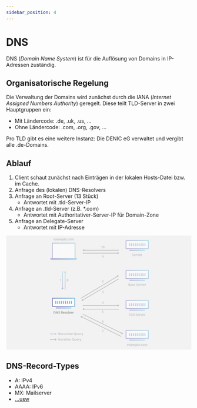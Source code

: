 ```yaml
---
sidebar_position: 4
---
```


# DNS

DNS (_Domain Name System_) ist für die Auflösung von Domains in IP-Adressen zuständig.

## Organisatorische Regelung

Die Verwaltung der Domains wird zunächst durch die IANA (_Internet Assigned Numbers Authority_) geregelt. Diese teilt TLD-Server in zwei Hauptgruppen ein:

- Mit Ländercode: .de, .uk, .us, ...
- Ohne Ländercode: .com, .org, .gov, ...

Pro TLD gibt es eine weitere Instanz: Die DENIC eG verwaltet und vergibt alle .de-Domains.

## Ablauf

1. Client schaut zunächst nach Einträgen in der lokalen Hosts-Datei bzw. im Cache.
2. Anfrage des (lokalen) DNS-Resolvers
3. Anfrage an Root-Server (13 Stück)
   - Antwortet mit .tld-Server-IP
4. Anfrage an .tld-Server (z.B. \*.com)
   - Antwortet mit Authoritativer-Server-IP für Domain-Zone
5. Anfrage an Delegate-Server
   - Antwortet mit IP-Adresse

![DNS-Ablauf](./1.4.4._DNS_img.png)

## DNS-Record-Types

- A: IPv4
- AAAA: IPv6
- MX: Mailserver
- [...usw](https://www.wikiwand.com/en/List_of_DNS_record_types)
